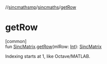 //[sincmathsmp](../../index.md)/[sincmaths](index.md)/[getRow](get-row.md)

# getRow

[common]\
fun [SincMatrix](-sinc-matrix/index.md).[getRow](get-row.md)(mlRow: [Int](https://kotlinlang.org/api/latest/jvm/stdlib/kotlin/-int/index.html)): [SincMatrix](-sinc-matrix/index.md)

Indexing starts at 1, like Octave/MATLAB.
